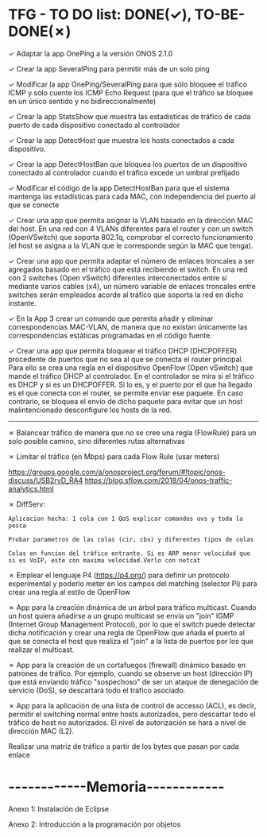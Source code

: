 # TFG - TO DO list: DONE(✓), TO-BE-DONE(✗)

✓ Adaptar la app OnePing a la versión ONOS 2.1.0

✓ Crear la app SeveralPing para permitir más de un solo ping

✓ Modificar la app OnePing/SeveralPing para que sólo bloquee el tráfico ICMP y sólo cuente los ICMP Echo Request (para que el tráfico se bloquee en un único sentido y no bidireccionalmente)

✓ Crear la app StatsShow que muestra las estadísticas de tráfico de cada puerto de cada dispositivo conectado al controlador

✓ Crear la app DetectHost que muestra los hosts conectados a cada dispositivo. 

✓ Crear la app DetectHostBan que bloquea los puertos de un dispositivo conectado al controlador cuando el tráfico excede un umbral prefijado

✓ Modificar el código de la app DetectHostBan para que el sistema mantenga las estadísticas para cada MAC, con independencia del puerto al que se conecte

✓ Crear una app que permita asignar la VLAN basado en la dirección MAC del host. En una red con 4 VLANs diferentes para el router  y con un switch (OpenVSwitch) que soporta 802.1q, comprobar el correcto funcionamiento (el host se asigna a la VLAN que le corresponde según la MAC que tenga).

✓ Crear una app que permita adaptar el número de enlaces troncales a ser agregados basado en el tráfico que está recibiendo el switch. En una red con 2 switches (Open vSwitch) diferentes interconectados entre sí mediante varios cables (x4), un número variable de enlaces troncales entre switches serán empleados acorde al tráfico que soporta la red en dicho instante.

✓ En la App 3 crear un comando que permita añadir y eliminar correspondencias MAC-VLAN, de manera que no existan únicamente las correspondencias estáticas programadas en el código fuente.

✓ Crear una app que permita bloquear el tráfico DHCP (DHCPOFFER) procedente de puertos que no sea al que se conecta el router principal. Para ello se crea una regla en el dispositivo OpenFlow (Open vSwitch) que mande el tráfico DHCP al controlador. En el controlador se mira si el tráfico es DHCP y si es un DHCPOFFER. Si lo es, y el puerto por el que ha llegado es el que conecta con el router, se permite enviar ese paquete. En caso contrario, se bloquea el envío de dicho paquete para evitar que un host malintencionado desconfigure los hosts de la red.

-------------------------------------------------------------------------------------------------

✗ Balancear tráfico de manera que no se cree una regla (FlowRule) para un solo posible camino, sino diferentes rutas alternativas

✗ Limitar el tráfico (en Mbps) para cada Flow Rule (usar meters)

https://groups.google.com/a/onosproject.org/forum/#!topic/onos-discuss/USB2ryD_RA4
https://blog.sflow.com/2018/04/onos-traffic-analytics.html

✗ DiffServ:

	Aplicacion hecha: 1 cola con 1 QoS explicar comandos ovs y toda la pesca

	Probar parametros de las colas (cir, cbs) y diferentes tipos de colas

	Colas en funcion del tráfico entrante. Si es ARP menor velocidad que si es VoIP, este con maxima velocidad.Verlo con netcat



✗ Emplear el lenguaje P4 (https://p4.org/) para definir un protocolo experimental y poderlo meter en los campos del matching (selector Pi) para crear una regla al estilo de OpenFlow


✗ App para la creación dinámica de un árbol para tráfico multicast. Cuando un host quiera añadirse a un grupo multicast se envía un "join" IGMP (Internet Group Management Protocol), por lo que el switch puede detectar dicha notificación y crear una regla de OpenFlow que añada el puerto al que se conecta el host que realiza el "join" a la lista de puertos por los que realizar el multicast.


✗ App para la creación de un cortafuegos (firewall) dinámico basado en patrones de tráfico. Por ejemplo, cuando se observe un host (dirección IP) que está enviando tráfico "sospechoso" de ser un ataque de denegación de servicio (DoS), se descartará todo el tráfico asociado.


✗ App para la aplicación de una lista de control de accesso (ACL), es decir, permitir el switching normal entre hosts autorizados, pero descartar todo el tráfico de host no autorizados. El nivel de autorización se hará a nivel de dirección MAC (L2).

Realizar una matriz de tráfico a partir de los bytes que pasan por cada enlace


# ------------Memoria------------

Anexo 1: Instalación de Eclipse

Anexo 2: Introducción a la programación por objetos 
